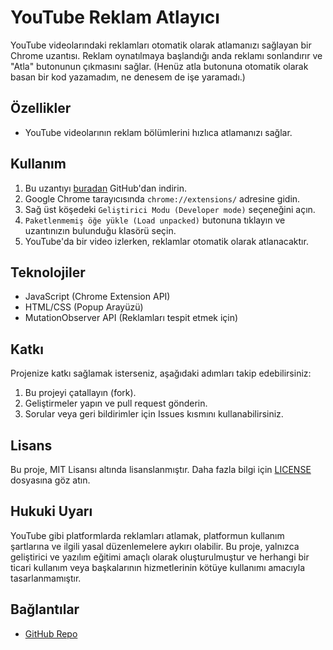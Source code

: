 # YouTube Reklam Atlayıcı

YouTube videolarındaki reklamları otomatik olarak atlamanızı sağlayan bir Chrome uzantısı. Reklam oynatılmaya başlandığı anda reklamı sonlandırır ve "Atla" butonunun çıkmasını sağlar. (Henüz atla butonuna otomatik olarak basan bir kod yazamadım, ne denesem de işe yaramadı.)

## Özellikler

- YouTube videolarının reklam bölümlerini hızlıca atlamanızı sağlar.

## Kullanım

1. Bu uzantıyı [buradan](https://github.com/emi-ran/AdSkipper) GitHub'dan indirin.
2. Google Chrome tarayıcısında `chrome://extensions/` adresine gidin.
3. Sağ üst köşedeki `Geliştirici Modu (Developer mode)` seçeneğini açın.
4. `Paketlenmemiş öğe yükle (Load unpacked)` butonuna tıklayın ve uzantınızın bulunduğu klasörü seçin.
5. YouTube'da bir video izlerken, reklamlar otomatik olarak atlanacaktır.

## Teknolojiler

- JavaScript (Chrome Extension API)
- HTML/CSS (Popup Arayüzü)
- MutationObserver API (Reklamları tespit etmek için)

## Katkı

Projenize katkı sağlamak isterseniz, aşağıdaki adımları takip edebilirsiniz:

1. Bu projeyi çatallayın (fork).
2. Geliştirmeler yapın ve pull request gönderin.
3. Sorular veya geri bildirimler için Issues kısmını kullanabilirsiniz.

## Lisans

Bu proje, MIT Lisansı altında lisanslanmıştır. Daha fazla bilgi için [LICENSE](LICENSE) dosyasına göz atın.

## Hukuki Uyarı

YouTube gibi platformlarda reklamları atlamak, platformun kullanım şartlarına ve ilgili yasal düzenlemelere aykırı olabilir. Bu proje, yalnızca geliştirici ve yazılım eğitimi amaçlı olarak oluşturulmuştur ve herhangi bir ticari kullanım veya başkalarının hizmetlerinin kötüye kullanımı amacıyla tasarlanmamıştır.

## Bağlantılar

- [GitHub Repo](https://github.com/emi-ran/AdSkipper)
